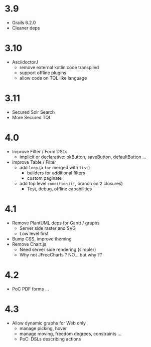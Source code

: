 # 3.9

- Grails 6.2.0
- Cleaner deps

# 3.10

- AsciidoctorJ
  - remove external kotlin code transpiled
  - support offline plugins
  - allow code on TQL like language

# 3.11

- Secured Solr Search
- More Secured TQL

# 4.0

- Improve Filter / Form DSLs
  - implicit or declarative: okButton, saveButton, defaultButton ...
- Improve Table / Filter
  - add `loop` (a `for` merged with `list`)
    - builders for additional filters
    - custom paginate
  - add top level `condition` (`if`, branch on 2 closures)
    - Test, debug, offline capabilities

# 4.1

- Remove PlantUML deps for Gantt / graphs
  - Server side raster and SVG
  - Low level first
- Bump CSS, improve theming
- Remove Chart.js
  - Need server side rendering (simpler)
  - Why not JFreeCharts ? NO... but why ??

# 4.2

- PoC PDF forms ...

# 4.3

- Allow dynamic graphs for Web only
  - manage picking, hover
  - manage moving, freedom degrees, constraints ...
  - PoC: DSLs describing actions